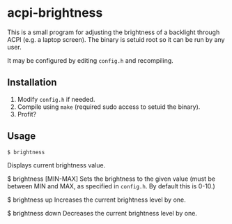 acpi-brightness
===============

This is a small program for adjusting the brightness of a backlight through
ACPI (e.g. a laptop screen). The binary is setuid root so it can be run by any
user.

It may be configured by editing `config.h` and recompiling.

Installation
------------

1. Modify `config.h` if needed.
2. Compile using `make` (required sudo access to setuid the binary).
3. Profit?

Usage
-----

    $ brightness

Displays current brightness value.

$ brightness [MIN-MAX]
    Sets the brightness to the given value (must be between MIN and MAX, as
    specified in `config.h`. By default this is 0-10.)

$ brightness up
    Increases the current brightness level by one.

$ brightness down
    Decreases the current brightness level by one.
